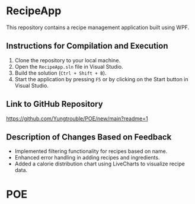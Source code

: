# RecipeApp

This repository contains a recipe management application built using WPF.

## Instructions for Compilation and Execution

1. Clone the repository to your local machine.
2. Open the `RecipeApp.sln` file in Visual Studio.
3. Build the solution (`Ctrl + Shift + B`).
4. Start the application by pressing `F5` or by clicking on the Start button in Visual Studio.

## Link to GitHub Repository

https://github.com/Yungtrouble/POE/new/main?readme=1

## Description of Changes Based on Feedback

- Implemented filtering functionality for recipes based on name.
- Enhanced error handling in adding recipes and ingredients.
- Added a calorie distribution chart using LiveCharts to visualize recipe data.

# POE
